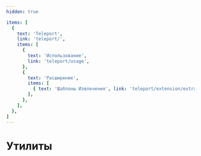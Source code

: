 ```yaml
---
hidden: true

items: [
  {
    text: 'Teleport',
    link: 'teleport/',
    items: [
      {
        text: 'Использование',
        link: 'teleport/usage',
      },
      {
        text: 'Расширение',
        items: [
          { text: 'Шаблоны Извлечения', link: 'teleport/extension/extract-templates' },
        ],
      },
    ],
  },
]
---
```

# Утилиты
